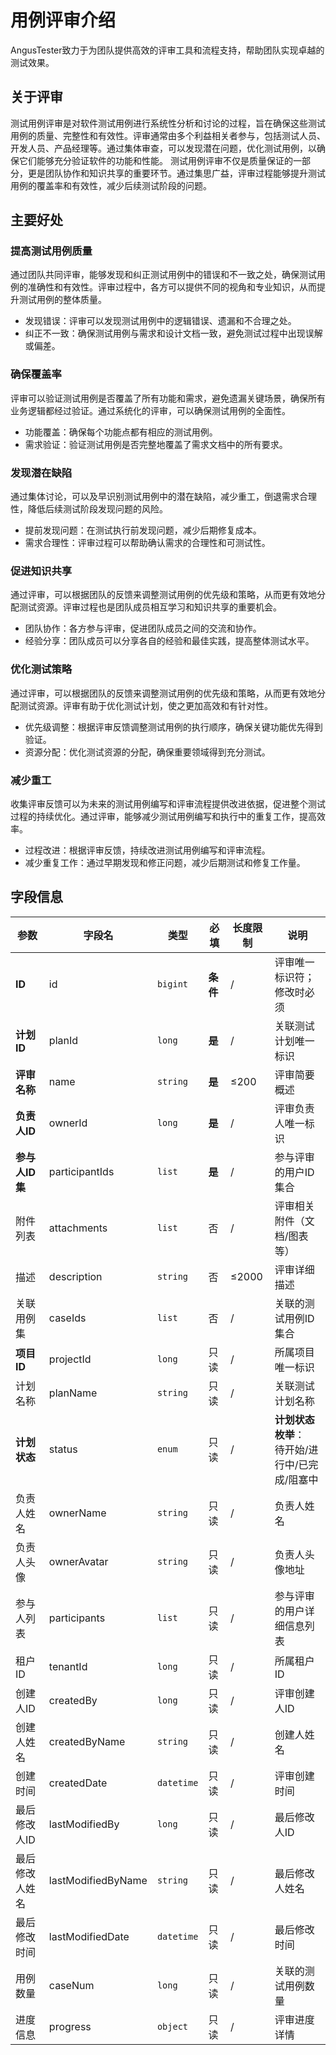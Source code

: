 # 用例评审介绍

AngusTester致力于为团队提供高效的评审工具和流程支持，帮助团队实现卓越的测试效果。

## 关于评审

测试用例评审是对软件测试用例进行系统性分析和讨论的过程，旨在确保这些测试用例的质量、完整性和有效性。评审通常由多个利益相关者参与，包括测试人员、开发人员、产品经理等。通过集体审查，可以发现潜在问题，优化测试用例，以确保它们能够充分验证软件的功能和性能。 测试用例评审不仅是质量保证的一部分，更是团队协作和知识共享的重要环节。通过集思广益，评审过程能够提升测试用例的覆盖率和有效性，减少后续测试阶段的问题。

## 主要好处

### 提高测试用例质量

通过团队共同评审，能够发现和纠正测试用例中的错误和不一致之处，确保测试用例的准确性和有效性。评审过程中，各方可以提供不同的视角和专业知识，从而提升测试用例的整体质量。
- 发现错误：评审可以发现测试用例中的逻辑错误、遗漏和不合理之处。
- 纠正不一致：确保测试用例与需求和设计文档一致，避免测试过程中出现误解或偏差。

### 确保覆盖率

评审可以验证测试用例是否覆盖了所有功能和需求，避免遗漏关键场景，确保所有业务逻辑都经过验证。通过系统化的评审，可以确保测试用例的全面性。
- 功能覆盖：确保每个功能点都有相应的测试用例。
- 需求验证：验证测试用例是否完整地覆盖了需求文档中的所有要求。

### 发现潜在缺陷

通过集体讨论，可以及早识别测试用例中的潜在缺陷，减少重工，倒退需求合理性，降低后续测试阶段发现问题的风险。
- 提前发现问题：在测试执行前发现问题，减少后期修复成本。
- 需求合理性：评审过程可以帮助确认需求的合理性和可测试性。

### 促进知识共享

通过评审，可以根据团队的反馈来调整测试用例的优先级和策略，从而更有效地分配测试资源。评审过程也是团队成员相互学习和知识共享的重要机会。
- 团队协作：各方参与评审，促进团队成员之间的交流和协作。
- 经验分享：团队成员可以分享各自的经验和最佳实践，提高整体测试水平。

### 优化测试策略

通过评审，可以根据团队的反馈来调整测试用例的优先级和策略，从而更有效地分配测试资源。评审有助于优化测试计划，使之更加高效和有针对性。
- 优先级调整：根据评审反馈调整测试用例的执行顺序，确保关键功能优先得到验证。
- 资源分配：优化测试资源的分配，确保重要领域得到充分测试。

### 减少重工

收集评审反馈可以为未来的测试用例编写和评审流程提供改进依据，促进整个测试过程的持续优化。通过评审，能够减少测试用例编写和执行中的重复工作，提高效率。
- 过程改进：根据评审反馈，持续改进测试用例编写和评审流程。
- 减少重复工作：通过早期发现和修正问题，减少后期测试和修复工作量。

## 字段信息

| 参数                 | 字段名                | 类型         | 必填     | 长度限制 | 说明                                                                 |
|----------------------|-----------------------|--------------|----------|----------|----------------------------------------------------------------------|
| **ID**               | id                   | `bigint`     | **条件** | /        | 评审唯一标识符；<br/>修改时必须                                           |
| **计划ID**           | planId               | `long`       | **是**   | /        | 关联测试计划唯一标识                                                 |
| **评审名称**         | name                 | `string`     | **是**   | ≤200     | 评审简要概述                                                         |
| **负责人ID**         | ownerId              | `long`       | **是**   | /        | 评审负责人唯一标识                                                   |
| **参与人ID集**       | participantIds       | `list`       | **是**   | /        | 参与评审的用户ID集合                                                 |
| 附件列表             | attachments          | `list`       | 否       | /        | 评审相关附件（文档/图表等）                                          |
| 描述                 | description          | `string`     | 否       | ≤2000    | 评审详细描述                                                         |
| 关联用例集           | caseIds              | `list`       | 否       | /        | 关联的测试用例ID集合                                                 |
| **项目ID**           | projectId            | `long`       | 只读     | /        | 所属项目唯一标识                                                     |
| 计划名称             | planName             | `string`     | 只读     | /        | 关联测试计划名称                                                     |
| **计划状态**         | status               | `enum`       | 只读     | /        | **计划状态枚举**：<br/>待开始/进行中/已完成/阻塞中                        |
| 负责人姓名           | ownerName            | `string`     | 只读     | /        | 负责人姓名                                                           |
| 负责人头像           | ownerAvatar          | `string`     | 只读     | /        | 负责人头像地址                                                       |
| 参与人列表           | participants         | `list`       | 只读     | /        | 参与评审的用户详细信息列表                                           |
| 租户ID               | tenantId             | `long`       | 只读     | /        | 所属租户ID                                                           |
| 创建人ID             | createdBy            | `long`       | 只读     | /        | 评审创建人ID                                                         |
| 创建人姓名           | createdByName        | `string`     | 只读     | /        | 创建人姓名                                                           |
| 创建时间             | createdDate          | `datetime`   | 只读     | /        | 评审创建时间                                                         |
| 最后修改人ID         | lastModifiedBy       | `long`       | 只读     | /        | 最后修改人ID                                                         |
| 最后修改人姓名       | lastModifiedByName   | `string`     | 只读     | /        | 最后修改人姓名                                                       |
| 最后修改时间         | lastModifiedDate     | `datetime`   | 只读     | /        | 最后修改时间                                                         |
| 用例数量             | caseNum              | `long`       | 只读     | /        | 关联的测试用例数量                                                   |
| 进度信息             | progress             | `object`     | 只读     | /        | 评审进度详情                                                         |

